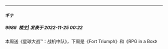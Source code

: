 

*****

####  ギナ  
##### 998#         楼主| 发表于 2022-11-25 00:22

本周送《星球大战™：战机中队》，下周是《Fort Triumph》和《RPG in a Box》

